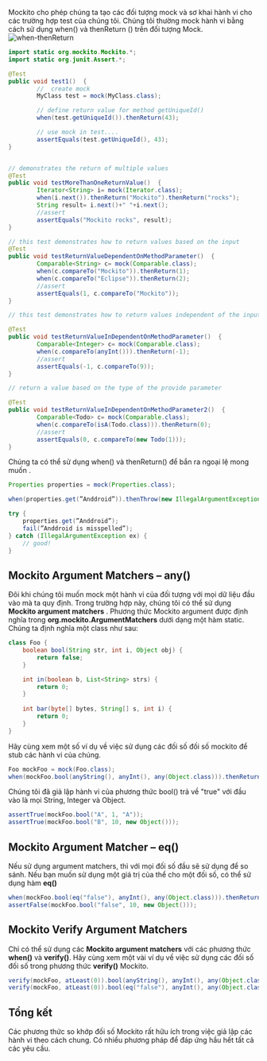 Mockito cho phép chúng ta tạo các đối tượng mock và sơ khai hành vi cho các trường hợp test của chúng tôi. Chúng tôi thường mock hành vi bằng cách sử dụng when() và thenReturn () trên đối tượng Mock.
![when-thenReturn](https://www.vogella.com/tutorials/Mockito/img/xwhenThenReturn10.png.pagespeed.ic.LBISVu4xW-.webp)

~~~java
import static org.mockito.Mockito.*;
import static org.junit.Assert.*;

@Test
public void test1()  {
        //  create mock
        MyClass test = mock(MyClass.class);

        // define return value for method getUniqueId()
        when(test.getUniqueId()).thenReturn(43);

        // use mock in test....
        assertEquals(test.getUniqueId(), 43);
}


// demonstrates the return of multiple values
@Test
public void testMoreThanOneReturnValue()  {
        Iterator<String> i= mock(Iterator.class);
        when(i.next()).thenReturn("Mockito").thenReturn("rocks");
        String result= i.next()+" "+i.next();
        //assert
        assertEquals("Mockito rocks", result);
}

// this test demonstrates how to return values based on the input
@Test
public void testReturnValueDependentOnMethodParameter()  {
        Comparable<String> c= mock(Comparable.class);
        when(c.compareTo("Mockito")).thenReturn(1);
        when(c.compareTo("Eclipse")).thenReturn(2);
        //assert
        assertEquals(1, c.compareTo("Mockito"));
}

// this test demonstrates how to return values independent of the input value

@Test
public void testReturnValueInDependentOnMethodParameter()  {
        Comparable<Integer> c= mock(Comparable.class);
        when(c.compareTo(anyInt())).thenReturn(-1);
        //assert
        assertEquals(-1, c.compareTo(9));
}

// return a value based on the type of the provide parameter

@Test
public void testReturnValueInDependentOnMethodParameter2()  {
        Comparable<Todo> c= mock(Comparable.class);
        when(c.compareTo(isA(Todo.class))).thenReturn(0);
        //assert
        assertEquals(0, c.compareTo(new Todo(1)));
}
~~~

Chúng ta có thể sử dụng when() và thenReturn() để bắn ra ngoại lệ mong muốn .

~~~java
Properties properties = mock(Properties.class);

when(properties.get(”Anddroid”)).thenThrow(new IllegalArgumentException(...));

try {
    properties.get(”Anddroid”);
    fail(”Anddroid is misspelled”);
} catch (IllegalArgumentException ex) {
    // good!
}
~~~

## Mockito Argument Matchers – any()
Đôi khi chúng tôi muốn mock một hành vi của đối tượng với mọi dữ liệu đầu vào mà ta quy định. Trong trường hợp này, chúng tôi có thể sử dụng **Mockito argument matchers** . Phương thức Mockito argument được định nghĩa trong **org.mockito.ArgumentMatchers** dưới dạng một hàm static.
Chúng ta định nghĩa một class như sau:

~~~java
class Foo {
	boolean bool(String str, int i, Object obj) {
		return false;
	}

	int in(boolean b, List<String> strs) {
		return 0;
	}
	
	int bar(byte[] bytes, String[] s, int i) {
		return 0;
	}
}
~~~
Hãy cùng xem một số ví dụ về việc sử dụng các đối số đối số mockito để stub các hành vi của chúng.

~~~java
Foo mockFoo = mock(Foo.class);
when(mockFoo.bool(anyString(), anyInt(), any(Object.class))).thenReturn(true);
~~~
Chúng tôi đã giả lập hành vi của phương thức bool() trả về "true" với đầu vào là mọi String, Integer và Object.

~~~java
assertTrue(mockFoo.bool("A", 1, "A"));
assertTrue(mockFoo.bool("B", 10, new Object()));
~~~

## Mockito Argument Matcher – eq()
Nếu sử dụng argument matchers, thì với mọi đối số đầu sẽ sử dụng để so sánh. Nếu bạn muốn sử dụng một giá trị của thể cho một đối số, có thể sử dụng hàm **eq()**

~~~java
when(mockFoo.bool(eq("false"), anyInt(), any(Object.class))).thenReturn(false);
assertFalse(mockFoo.bool("false", 10, new Object()));
~~~

## Mockito Verify Argument Matchers
Chỉ có thể sử dụng các **Mockito argument matchers** với các phương thức **when()** và **verify()**. Hãy cùng xem một vài ví dụ về việc sử dụng các đối số đối số trong phương thức **verify()** Mockito.

~~~java
verify(mockFoo, atLeast(0)).bool(anyString(), anyInt(), any(Object.class));
verify(mockFoo, atLeast(0)).bool(eq("false"), anyInt(), any(Object.class));
~~~

## Tổng kết
Các phương thức so khớp đối số Mockito rất hữu ích trong việc giả lập các hành vi theo cách chung. Có nhiều phương pháp để đáp ứng hầu hết tất cả các yêu cầu.